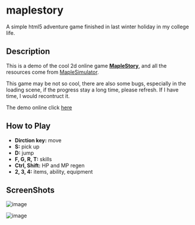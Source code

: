 # maplestory
A simple html5 adventure game finished in last winter holiday in my college life.


## Description
This is a demo of the cool 2d online game [__MapleStory__](http://mxd.sdo.com/web6/home/index.asp), and all the resources come from [MapleSimulator](http://www.maplesimulator.com/).

This game may be not so cool, there are also some bugs, especially in the loading scene, if the progress stay a long time, please refresh. If I have time, I would recontruct it.

The demo online click [here](http://www.maplesimulator.com/)


## How to Play
- **Dirction key:** move
- **S:** pick up
- **D:** jump
- **F, G, R, T:** skills
- **Ctrl, Shift:** HP and MP regen
- **2, 3, 4:** items, ability, equipment

## ScreenShots
![image](https://github.com/lwvoid/maplestory/blob/master/screenshots/maplestory1.jpg)

![image](https://github.com/lwvoid/maplestory/blob/master/screenshots/maplestory2.jpg)
